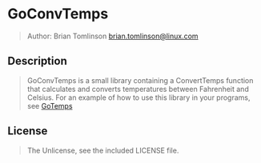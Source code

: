 # GoConvTemps

> Author: Brian Tomlinson <brian.tomlinson@linux.com>

## Description

> GoConvTemps is a small library containing a ConvertTemps function that calculates and
converts temperatures between Fahrenheit and Celsius.  For an example of how to use this
library in your programs, see [GoTemps]()

## License

> The Unlicense, see the included LICENSE file.
